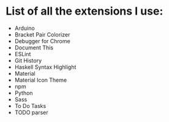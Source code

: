 # List of all the extensions I use:

- Arduino
- Bracket Pair Colorizer
- Debugger for Chrome
- Document This
- ESLint
- Git History
- Haskell Syntax Highlight
- Material
- Material Icon Theme
- npm
- Python
- Sass
- To Do Tasks
- TODO parser